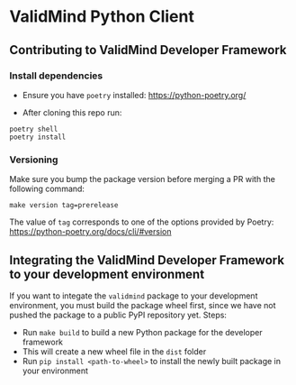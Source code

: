 # ValidMind Python Client

## Contributing to ValidMind Developer Framework

### Install dependencies

- Ensure you have `poetry` installed: https://python-poetry.org/

- After cloning this repo run:

```
poetry shell
poetry install
```

### Versioning

Make sure you bump the package version before merging a PR with the following command:

```
make version tag=prerelease
```

The value of `tag` corresponds to one of the options provided by Poetry: https://python-poetry.org/docs/cli/#version

## Integrating the ValidMind Developer Framework to your development environment

If you want to integate the `validmind` package to your development environment, you must build the package
wheel first, since we have not pushed the package to a public PyPI repository yet. Steps:

- Run `make build` to build a new Python package for the developer framework
- This will create a new wheel file in the `dist` folder
- Run `pip install <path-to-wheel>` to install the newly built package in your environment
